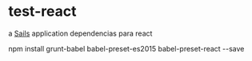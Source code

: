 # test-react

a [Sails](http://sailsjs.org) application
dependencias para react 

npm install grunt-babel babel-preset-es2015 babel-preset-react --save
